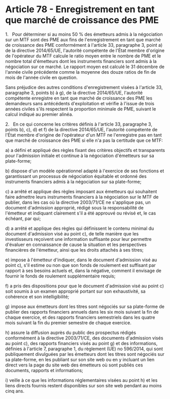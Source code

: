 # Article 78 - Enregistrement en tant que marché de croissance des PME


1.   Pour déterminer si au moins 50 % des émetteurs admis à la négociation sur un MTF sont des PME aux fins de l'enregistrement en tant que marché de croissance des PME conformément à l'article 33, paragraphe 3, point a) de la directive 2014/65/UE, l'autorité compétente de l'État membre d'origine de l'opérateur du MTF calcule le ratio moyen entre le nombre de PME et le nombre total d'émetteurs dont les instruments financiers sont admis à la négociation sur ce marché. Le rapport moyen est calculé le 31 décembre de l'année civile précédente comme la moyenne des douze ratios de fin de mois de l'année civile en question.

Sans préjudice des autres conditions d'enregistrement visées à l'article 33, paragraphe 3, points b) à g), de la directive 2014/65/UE, l'autorité compétente enregistre en tant que marché de croissance des PME les demandeurs sans antécédents d'exploitation et vérifie à l'issue de trois années civiles s'ils respectent la proportion minimale de PME, suivant le calcul indiqué au premier alinéa.

2.   En ce qui concerne les critères définis à l'article 33, paragraphe 3, points b), c), d) et f) de la directive 2014/65/UE, l'autorité compétente de l'État membre d'origine de l'opérateur d'un MTF ne l'enregistre pas en tant que marché de croissance des PME si elle n'a pas la certitude que ce MTF:

a) a défini et appliqué des règles fixant des critères objectifs et transparents pour l'admission initiale et continue à la négociation d'émetteurs sur sa plate-forme;

b) dispose d'un modèle opérationnel adapté à l'exercice de ses fonctions et garantissant un processus de négociation équitable et ordonné des instruments financiers admis à la négociation sur sa plate-forme;

c) a arrêté et applique des règles imposant aux émetteurs qui souhaitent faire admettre leurs instruments financiers à la négociation sur le MTF de publier, dans les cas où la directive 2003/71/CE ne s'applique pas, un document d'admission approprié, rédigé sous la responsabilité de l'émetteur et indiquant clairement s'il a été approuvé ou révisé et, le cas échéant, par qui;

d) a arrêté et applique des règles qui définissent le contenu minimal du document d'admission visé au point c), de telle manière que les investisseurs reçoivent une information suffisante pour leur permettre d'évaluer en connaissance de cause la situation et les perspectives financières de l'émetteur, ainsi que les droits attachés à ses titres;

e) impose à l'émetteur d'indiquer, dans le document d'admission visé au point c), s'il estime ou non que son fonds de roulement est suffisant par rapport à ses besoins actuels et, dans la négative, comment il envisage de fournir le fonds de roulement supplémentaire requis;

f) a pris des dispositions pour que le document d'admission visé au point c) soit soumis à un examen approprié portant sur son exhaustivité, sa cohérence et son intelligibilité;

g) impose aux émetteurs dont les titres sont négociés sur sa plate-forme de publier des rapports financiers annuels dans les six mois suivant la fin de chaque exercice, et des rapports financiers semestriels dans les quatre mois suivant la fin du premier semestre de chaque exercice.

h) assure la diffusion auprès du public des prospectus rédigés conformément à la directive 2003/71/CE, des documents d'admission visés au point c), des rapports financiers visés au point g) et des informations, définies à l'article 7, paragraphe 1, du règlement (UE) no 596/2014, qui sont publiquement divulguées par les émetteurs dont les titres sont négociés sur sa plate-forme, en les publiant sur son site web ou en y incluant un lien direct vers la page du site web des émetteurs où sont publiés ces documents, rapports et informations;

i) veille à ce que les informations réglementaires visées au point h) et les liens directs fournis restent disponibles sur son site web pendant au moins cinq ans.
